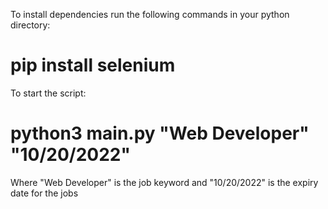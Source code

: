 To install dependencies run the following commands in your python directory:

# pip install selenium

To start the script:

# python3 main.py "Web Developer" "10/20/2022"

Where "Web Developer" is the job keyword and "10/20/2022" is the expiry date for the jobs
